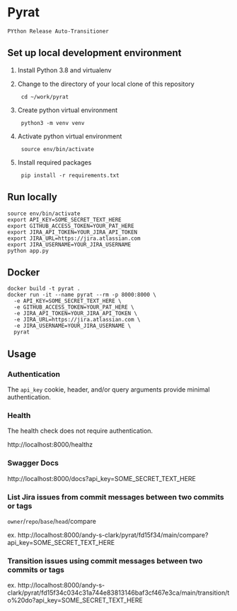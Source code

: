 # Pyrat

`PYthon Release Auto-Transitioner`

## Set up local development environment

1. Install Python 3.8 and virtualenv
2. Change to the directory of your local clone of this repository

        cd ~/work/pyrat
3. Create python virtual environment

        python3 -m venv venv
4. Activate python virtual environment

        source env/bin/activate
5. Install required packages

        pip install -r requirements.txt

## Run locally

    source env/bin/activate
    export API_KEY=SOME_SECRET_TEXT_HERE
    export GITHUB_ACCESS_TOKEN=YOUR_PAT_HERE
    export JIRA_API_TOKEN=YOUR_JIRA_API_TOKEN
    export JIRA_URL=https://jira.atlassian.com
    export JIRA_USERNAME=YOUR_JIRA_USERNAME
    python app.py

## Docker

    docker build -t pyrat .
    docker run -it --name pyrat --rm -p 8000:8000 \
      -e API_KEY=SOME_SECRET_TEXT_HERE \
      -e GITHUB_ACCESS_TOKEN=YOUR_PAT_HERE \
      -e JIRA_API_TOKEN=YOUR_JIRA_API_TOKEN \
      -e JIRA_URL=https://jira.atlassian.com \
      -e JIRA_USERNAME=YOUR_JIRA_USERNAME \
      pyrat

## Usage

### Authentication

The `api_key` cookie, header, and/or query arguments provide minimal authentication.

### Health
The health check does not require authentication.

http://localhost:8000/healthz

### Swagger Docs

http://localhost:8000/docs?api_key=SOME_SECRET_TEXT_HERE

### List Jira issues from commit messages between two commits or tags

`owner`/`repo`/`base`/`head`/compare

ex. http://localhost:8000/andy-s-clark/pyrat/fd15f34/main/compare?api_key=SOME_SECRET_TEXT_HERE

### Transition issues using commit messages between two commits or tags

ex. http://localhost:8000/andy-s-clark/pyrat/fd15f34c034c31a744e83813146baf3cf467e3ca/main/transition/to%20do?api_key=SOME_SECRET_TEXT_HERE
